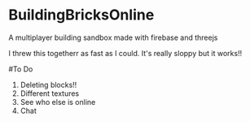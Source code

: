 # BuildingBricksOnline
A multiplayer building sandbox made with firebase and threejs


I threw this togetherr as fast as I could. It's really sloppy but it works!!

#To Do
1. Deleting blocks!!
2. Different textures
3. See who else is online
4. Chat
